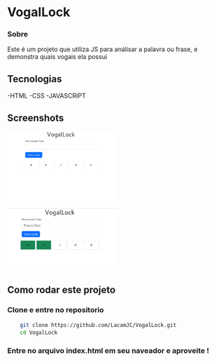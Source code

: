 # VogalLock

### Sobre
Este é um projeto que utiliza JS para análisar a palavra ou frase, e demonstra quais vogais ela possui

## Tecnologias

-HTML
-CSS
-JAVASCRIPT

## Screenshots

<img src="screenshots/captura.png" alt="Projeto inicial " width="50%">
<img src="screenshots/captura2.png" alt="Algoritmo em uso" width="50%">

## Como rodar este projeto

### Clone e entre no repositorio
```bash
    git clone https://github.com/LacamJC/VogalLock.git
    cd VogalLock
```

### Entre no arquivo index.html em seu naveador e aproveite !
